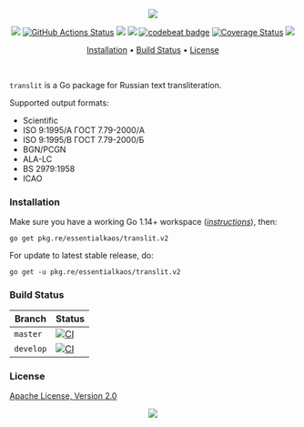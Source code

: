 <p align="center"><a href="#readme"><img src="https://gh.kaos.st/go-translit.svg"/></a></p>

<p align="center">
  <a href=https://pkg.go.dev/github.com/essentialkaos/translit><img src="https://pkg.go.dev/badge/github.com/essentialkaos/translit" /></a>
  <a href="https://github.com/essentialkaos/translit/actions"><img src="https://github.com/essentialkaos/translit/workflows/CI/badge.svg" alt="GitHub Actions Status" /></a>
  <a href="https://github.com/essentialkaos/translit/actions?query=workflow%3ACodeQL"><img src="https://github.com/essentialkaos/translit/workflows/CodeQL/badge.svg" /></a>
  <a href="https://goreportcard.com/report/github.com/essentialkaos/translit"><img src="https://goreportcard.com/badge/github.com/essentialkaos/translit"></a>
  <a href="https://codebeat.co/projects/github-com-essentialkaos-translit-master"><img alt="codebeat badge" src="https://codebeat.co/badges/15851ebb-6715-44b9-be66-0d13dee8b1ee" /></a>
  <a href='https://coveralls.io/github/essentialkaos/translit?branch=master'><img src='https://coveralls.io/repos/github/essentialkaos/translit/badge.svg?branch=master' alt='Coverage Status' /></a>
  <a href="#license"><img src="https://gh.kaos.st/apache2.svg"></a>
</p>

<p align="center"><a href="#installation">Installation</a> • <a href="#build-status">Build Status</a> • <a href="#license">License</a></p>

<br/>

`translit` is a Go package for Russian text transliteration.

Supported output formats:

* Scientific
* ISO 9:1995/A ГОСТ 7.79-2000/A
* ISO 9:1995/B ГОСТ 7.79-2000/Б
* BGN/PCGN
* ALA-LC
* BS 2979:1958
* ICAO

### Installation

Make sure you have a working Go 1.14+ workspace (_[instructions](https://golang.org/doc/install)_), then:

```
go get pkg.re/essentialkaos/translit.v2
```

For update to latest stable release, do:

```
go get -u pkg.re/essentialkaos/translit.v2
```

### Build Status

| Branch | Status |
|------------|--------|
| `master` | [![CI](https://github.com/essentialkaos/translit/workflows/CI/badge.svg?branch=master)](https://github.com/essentialkaos/translit/actions) |
| `develop` | [![CI](https://github.com/essentialkaos/translit/workflows/CI/badge.svg?branch=develop)](https://github.com/essentialkaos/translit/actions) |

### License

[Apache License, Version 2.0](https://www.apache.org/licenses/LICENSE-2.0)

<p align="center"><a href="https://essentialkaos.com"><img src="https://gh.kaos.st/ekgh.svg"/></a></p>
